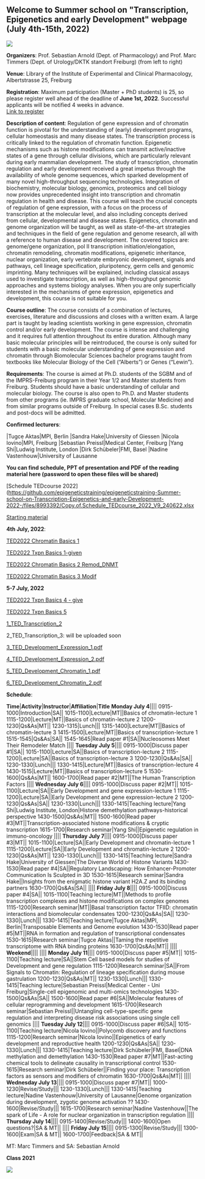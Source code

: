 ## Welcome to Summer school on "Transcription, Epigenetics and early Development" webpage (July 4th-15th, 2022)

![](https://user-images.githubusercontent.com/86782211/173426815-f4e9eb59-0d5e-4d9b-9f60-5224ea325dd4.jpg)

**Organizers**: Prof. Sebastian Arnold (Dept. of Pharmacology) and Prof. Marc Timmers (Dept. of Urology/DKTK standort Freiburg) (from left to right)

**Venue**: Library of the Institute of Experimental and Clinical Pharmacology, Albertstrasse 25, Freiburg

**Registration**: Maximum participation (Master + PhD students) is 25, so please register well ahead of the deadline of **June 1st, 2022**. Successful applicants will be notified 4 weeks in advance.<br>
<a href="http://www.sgbm.uni-freiburg.de/index.php?option=com_content&view=article&id=539&Itemid=397" target="_blank">
                      Link to register
                    </a>                  

**Description of content**: Regulation of gene expression and of chromatin function is pivotal for the understanding of (early) development programs, cellular homeostasis and many disease states. The transcription process is critically linked to the regulation of chromatin function. Epigenetic mechanisms such as histone modifications can transmit active/inactive states of a gene through cellular divisions, which are particularly relevant during early mammalian development. The study of transcription, chromatin regulation and early development received a great impetus through the availability of whole genome sequences, which sparked development of many novel high-throughput sequencing technologies. Integration of biochemistry, molecular biology, genomics, proteomics and cell biology now provides unprecedented insight into transcription and chromatin regulation in health and disease. This course will teach the crucial concepts of regulation of gene expression, with a focus on the process of transcription at the molecular level, and also including concepts derived from cellular, developmental and disease states. Epigenetics, chromatin and genome organization will be taught, as well as state-of-the-art strategies and techniques in the field of gene regulation and genome research, all with a reference to human disease and development. The covered topics are: genome/gene organization, pol II transcription initiation/elongation, chromatin remodeling, chromatin modifications, epigenetic inheritance, nuclear organization, early vertebrate embryonic development, signals and pathways, cell lineage specification, pluripotency, germ cells and genomic imprinting. Many techniques will be explained, including classical assays used to investigate transcription, as well as high-throughput genomic approaches and systems biology analyses. When you are only superficially interested in the mechanisms of gene expression, epigenetics and development, this course is not suitable for you.

**Course outline**: The course consists of a combination of lectures, exercises, literature and discussions and closes with a written exam. A large part is taught by leading scientists working in gene expression, chromatin control and/or early development. The course is intense and challenging and it requires full attention throughout its entire duration. Although many basic molecular principles will be reintroduced, the course is only suited for students with a basic molecular understanding of gene expression and chromatin through Biomolecular Sciences bachelor programs taught from textbooks like Molecular Biology of the Cell (“Alberts”) or Genes (“Lewin”).

**Requirements**: The course is aimed at Ph.D. students of the SGBM and of the IMPRS-Freiburg program in their Year 1/2 and Master students from Freiburg. Students should have a basic understanding of cellular and molecular biology. The course is also open to Ph.D. and Master students from other programs (ie. IMPRS graduate school, Molecular Medicine) and from similar programs outside of Freiburg. In special cases B.Sc. students and post-docs will be admitted.

**Confirmed lecturers**: 

|Tugce Aktas|MPI, Berlin
|Sandra Hake|University of Giessen
|Nicola Iovino|MPI, Freiburg
|Sebastian Preissl|Medical Center, Freiburg
|Yang Shi|Ludwig Institute, London
|Dirk Schübeler|FMI, Basel
|Nadine Vastenhouw|University of Lausanne

**You can find schedule, PPT of presentation and PDF of the reading material here (password to open these files will be shared)**

[Schedule TEDcourse 2022](https://github.com/epigeneticstraining/epigeneticstraining-Summer-school-on-Transcription-Epigenetics-and-early-Development-2022-/files/8993392/Copy.of.Schedule_TEDcourse_2022_V9_240622.xlsx

[Starting material](https://github.com/epigeneticstraining/epigeneticstraining-Summer-school-on-Transcription-Epigenetics-and-early-Development-2022-/files/8893650/starting.materials.zip)

**4th July, 2022**:

[TED2022 Chromatin Basics 1](https://github.com/epigeneticstraining/epigeneticstraining-Summer-school-on-Transcription-Epigenetics-and-early-Development-2022-/files/9040019/TED2022.Chromatin.Basics.1.pdf)

[TED2022 Txpn Basics 1-given](https://github.com/epigeneticstraining/epigeneticstraining-Summer-school-on-Transcription-Epigenetics-and-early-Development-2022-/files/9040021/TED2022.Txpn.Basics.1-given.pdf)

[TED2022 Chromatin Basics 2 Remod_DNMT](https://github.com/epigeneticstraining/epigeneticstraining-Summer-school-on-Transcription-Epigenetics-and-early-Development-2022-/files/9040024/TED2022.Chromatin.Basics.2.Remod_DNMT.pdf)

[TED2022 Chromatin Basics 3 Modif](https://github.com/epigeneticstraining/epigeneticstraining-Summer-school-on-Transcription-Epigenetics-and-early-Development-2022-/files/9040027/TED2022.Chromatin.Basics.3.Modif.pdf)

**5-7 July, 2022**

[TED2022 Txpn Basics 4 - give](https://github.com/epigeneticstraining/epigeneticstraining-Summer-school-on-Transcription-Epigenetics-and-early-Development-2022-/files/9047051/TED2022.Txpn.Basics.4.-.given.pdf)

[TED2022 Txpn Basics 5](https://github.com/epigeneticstraining/epigeneticstraining-Summer-school-on-Transcription-Epigenetics-and-early-Development-2022-/files/9047054/TED2022.Txpn.Basics.5.pdf)

[1_TED_Transcription_2](https://github.com/epigeneticstraining/epigeneticstraining-Summer-school-on-Transcription-Epigenetics-and-early-Development-2022-/files/9065891/1_TED_Transcription_2.pdf)

2_TED_Transcription_3: will be uploaded soon

[3_TED_Development_Expression_1.pdf](https://github.com/epigeneticstraining/epigeneticstraining-Summer-school-on-Transcription-Epigenetics-and-early-Development-2022-/files/9065914/3_TED_Development_Expression_1.pdf)

[4_TED_Development_Expression_2.pdf](https://github.com/epigeneticstraining/epigeneticstraining-Summer-school-on-Transcription-Epigenetics-and-early-Development-2022-/files/9065920/4_TED_Development_Expression_2.pdf)

[5_TED_Development_Chromatin_1.pdf](https://github.com/epigeneticstraining/epigeneticstraining-Summer-school-on-Transcription-Epigenetics-and-early-Development-2022-/files/9065925/5_TED_Development_Chromatin_1.pdf)

[6_TED_Development_Chromatin_2.pdf](https://github.com/epigeneticstraining/epigeneticstraining-Summer-school-on-Transcription-Epigenetics-and-early-Development-2022-/files/9065933/6_TED_Development_Chromatin_2.pdf)


**Schedule**:

**Time**|**Activity**|**Instructor**|**Affiliation**|**Title**
**Monday July 4**||||
0915-1000|Introduction|SA||
1015-1100|Lecture|MT||Basics of chromatin-lecture 1 
1115-1200|Lecture|MT||Basics of chromatin-lecture 2
1200-1230|Qs&As|MT||
1230-1315|Lunch|||
1315-1400|Lecture|MT||Basics of chromatin-lecture 3
1415-1500|Lecture|MT||Basics of transcription-lecture 1 
1515-1545|Qs&As|SA||
1545-1645|Read paper #1|SA||Nucleosomes Meet Their Remodeler Match
||||
**Tuesday July 5**||||
0915-1000|Discuss paper #1|SA||
1015-1100|Lecture|SA||Basics of transcription-lecture 2
1115-1200|Lecture|SA||Basics of transcription-lecture 3
1200-1230|Qs&As|SA||
1230-1330|Lunch|||
1330-1415|Lecture|MT||Basics of transcription-lecture 4
1430-1515|Lecture|MT||Basics of transcription-lecture 5
1530-1600|Qs&As|MT||
1600-1700|Read paper #2|MT||The Human Transcription Factors
||||
**Wednesday July 6**||||
0915-1000|Discuss paper #2|MT||
1015-1100|Lecture|SA||Early Development and gene expression-lecture 1
1115-1200|Lecture|SA||Early Development and gene expression-lecture 2
1200-1230|Qs&As|SA||
1230-1330|Lunch|||
1330-1415|Teaching lecture|Yang Shi|Ludwig Institute, London|Histone demethylation pathways-historical perspective
1430-1500|Qs&As|MT||
1500-1600|Read paper #3|MT||Transcription-associated histone modifications & cryptic transcription
1615-1700|Research seminar|Yang Shi||Epigenetic regulation in immuno-oncology
||||
**Thursday July 7**||||
0915-1000|Discuss paper #3|MT||
1015-1100|Lecture|SA||Early Development and chromatin-lecture 1
1115-1200|Lecture|SA||Early Development and chromatin-lecture 2
1200-1230|Qs&As|MT||
1230-1330|Lunch|||
1330-1415|Teaching lecture|Sandra Hake|University of Giessen|The Diverse World of Histone Variants
1430-1530|Read paper #4|SA||Regulatory Landscaping: How Enhancer-Promoter Communication Is Sculpted in 3D
1530-1615|Research seminar|Sandra Hake||Insights from the enigmatic histone variant H2A.Z and its binding partners
1630-1700|Qs&As|SA||
||||
**Friday July 8**||||
0915-1000|Discuss paper #4|SA||
1015-1100|Teaching lecture|MT||Methods to profile transcription complexes and histone modifications on complex genomes
1115-1200|Research seminar|MT||Basal transcription factor TFIID: chromatin interactions and biomolecular condensates
1200-1230|Qs&As|SA||
1230-1330|Lunch|||
1330-1415|Teaching lecture|Tugce Aktas|MPI, Berlin|Transposable Elements and Genome evolution
1430-1530|Read paper #5|MT||RNA in formation and regulation of transcriptional condensates
1530-1615|Research seminar|Tugce Aktas||Taming the repetitive transcriptome with RNA binding proteins
1630-1700|Qs&As|MT||
||||
**Weekend**||||
||||
**Monday July 11**||||
0915-1000|Discuss paper #5|MT||
1015-1100|Teaching lecture|SA||Stem Cell based models for studies of Development and gene regulation
1115-1200|Research seminar|SA||From Signals to Chromatin: Regulation of lineage specification during mouse gastrulation
1200-1230|Qs&As|MT||
1230-1330|Lunch|||
1330-1415|Teaching lecture|Sebastian Preissl|Medical Center - Uni Freiburg|Single-cell epigenomic and multi-omics technologies
1430-1500|Qs&As|SA||
1500-1600|Read paper #6|SA||Molecular features of cellular reprogramming and development
1615-1700|Research seminar|Sebastian Preissl||Untangling cell-type-specific gene regulation and interpreting disease risk associations using single cell genomics
||||
**Tuesday July 12**||||
0915-1000|Discuss paper #6|SA||
1015-1100|Teaching lecture|Nicola Iovino||Polycomb discovery and functions
1115-1200|Research seminar|Nicola Iovino||Epigenetics of early development and reproductive health
1200-1230|Qs&As|SA||
1230-1330|Lunch|||
1330-1415|Teaching lecture|Dirk Schübeler|FMI, Basel|DNA methylation and demethylation
1430-1530|Read paper #7|MT||Fast-acting chemical tools to delineate causality in transcriptional control
1530-1615|Research seminar|Dirk Schübeler||Finding your place: Transcription factors as sensors and modifiers of chromatin
1630-1700|Qs&As|MT||
||||
**Wednesday July 13**||||
0915-1000|Discuss paper #7|MT||
1000-1230|Revise/Study|||
1230-1330|Lunch|||
1330-1415|Teaching lecture|Nadine Vastenhouw|University of Lausanne|Genome organization during development, zygotic genome activation ??
1430-1600|Revise/Study|||
1615-1700|Research seminar|Nadine Vastenhouw||The spark of Life - A role for nuclear organization in transcription regulation
||||
**Thursday July 14**||||
0915-1400|Revise/Study|||
1400-1600|Open questions?|SA & MT||
||||
**Friday July 15**||||
0915-1300|Revise/Study|||
1300-1600|Exam|SA & MT||
1600-1700|Feedback|SA & MT||

MT: Marc Timmers and SA: Sebastian Arnold

**Class 2021**

<p align="center">
  <img src="https://user-images.githubusercontent.com/86782211/126693636-06dbf506-fe5d-4656-a7cc-7a37e3ebc545.jpg" align='left'/>
</p>
